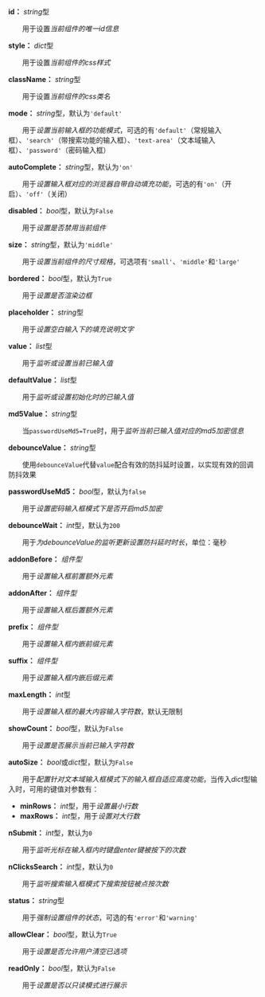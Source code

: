 **id：** *string*型

　　用于设置*当前组件的唯一id信息*

**style：** *dict*型

　　用于设置*当前组件的css样式*

**className：** *string*型

　　用于设置*当前组件的css类名*

**mode：** *string*型，默认为`'default'`

　　用于*设置当前输入框的功能模式*，可选的有`'default'`（常规输入框）、`'search'`（带搜索功能的输入框）、`'text-area'`（文本域输入框）、`'password'`（密码输入框）

**autoComplete：** *string*型，默认为`'on'`

　　用于*设置输入框对应的浏览器自带自动填充功能*，可选的有`'on'`（开启）、`'off'`（关闭）

**disabled：** *bool*型，默认为`False`

　　用于*设置是否禁用当前组件*

**size：** *string*型，默认为`'middle'`

　　用于*设置当前组件的尺寸规格*，可选项有`'small'`、`'middle'`和`'large'`

**bordered：** *bool*型，默认为`True`

　　用于*设置是否渲染边框*

**placeholder：** *string*型

　　用于*设置空白输入下的填充说明文字*

**value：** *list*型

　　用于*监听或设置当前已输入值*

**defaultValue：** *list*型

　　用于*监听或设置初始化时的已输入值*

**md5Value：** *string*型

　　当`passwordUseMd5=True`时，用于*监听当前已输入值对应的md5加密信息*

**debounceValue：** *string*型

　　使用`debounceValue`代替`value`配合有效的防抖延时设置，以实现有效的回调防抖效果

**passwordUseMd5：** *bool*型，默认为`false`

　　用于*设置密码输入框模式下是否开启md5加密*

**debounceWait：** *int*型，默认为`200`

　　用于*为debounceValue的监听更新设置防抖延时时长*，单位：毫秒

**addonBefore：** *组件型*

　　用于*设置输入框前置额外元素*

**addonAfter：** *组件型*

　　用于*设置输入框后置额外元素*

**prefix：** *组件型*

　　用于*设置输入框内嵌前缀元素*

**suffix：** *组件型*

　　用于*设置输入框内嵌后缀元素*

**maxLength：** *int*型

　　用于*设置输入框的最大内容输入字符数*，默认无限制

**showCount：** *bool*型，默认为`False`

　　用于*设置是否展示当前已输入字符数*

**autoSize：** *bool*或*dict*型，默认为`False`

　　用于*配置针对文本域输入框模式下的输入框自适应高度功能*，当传入*dict*型输入时，可用的键值对参数有：

- **minRows：** *int*型，用于*设置最小行数*
- **maxRows：** *int*型，用于*设置对大行数*

**nSubmit：** *int*型，默认为`0`

　　用于*监听光标在输入框内时键盘enter键被按下的次数*

**nClicksSearch：** *int*型，默认为`0`

　　用于*监听搜索输入框模式下搜索按钮被点按次数*

**status：** *string*型

　　用于*强制设置组件的状态*，可选的有`'error'`和`'warning'`

**allowClear：** *bool*型，默认为`True`

　　用于*设置是否允许用户清空已选项*

**readOnly：** *bool*型，默认为`False`

　　用于*设置是否以只读模式进行展示*
